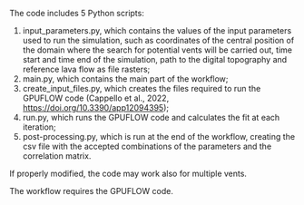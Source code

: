 The code includes 5 Python scripts:

1) input_parameters.py, which contains the values of the input parameters used to run the simulation, such as coordinates of the central position of the domain where the search for potential vents will be carried out,
   time start and time end of the simulation, path to the digital topography and reference lava flow as file rasters;
2) main.py, which contains the main part of the workflow;
3) create_input_files.py, which creates the files required to run the GPUFLOW code (Cappello et al., 2022, https://doi.org/10.3390/app12094395);
4) run.py, which runs the GPUFLOW code and calculates the fit at each iteration;
5) post-processing.py, which is run at the end of the workflow, creating the csv file with the accepted combinations of the parameters and the correlation matrix.

If properly modified, the code may work also for multiple vents.

The workflow requires the GPUFLOW code.
